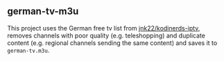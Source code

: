 ## german-tv-m3u

This project uses the German free tv list from [jnk22/kodinerds-iptv](https://github.com/jnk22/kodinerds-iptv), removes channels with poor quality (e.g. teleshopping) and duplicate content (e.g. regional channels sending the same content) and saves it to `german-tv.m3u`.